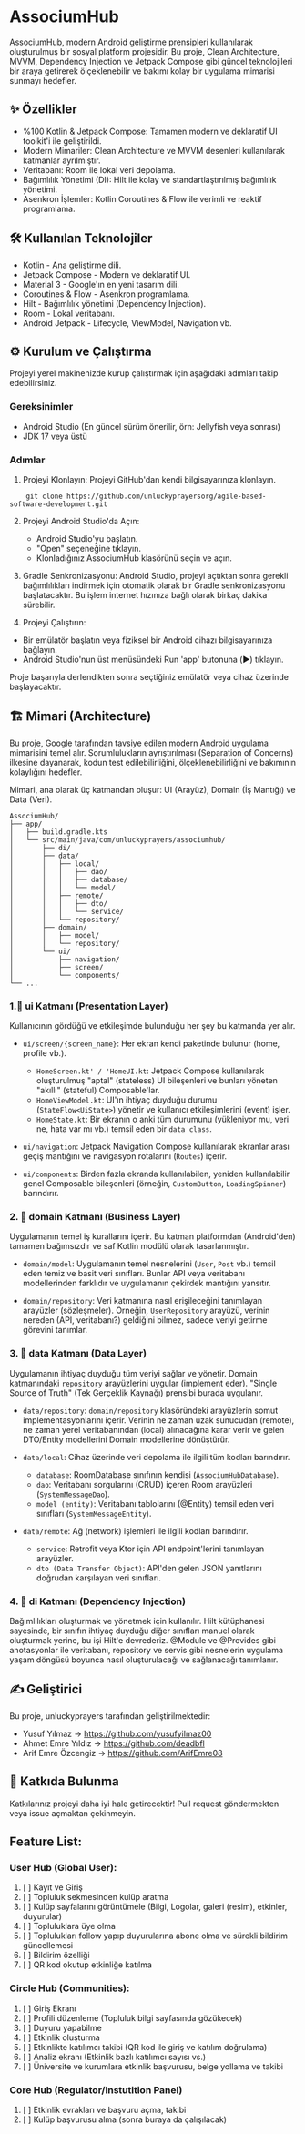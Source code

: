 # AssociumHub

AssociumHub, modern Android geliştirme prensipleri kullanılarak oluşturulmuş bir sosyal platform projesidir. Bu proje, Clean Architecture, MVVM, Dependency Injection ve Jetpack Compose gibi güncel teknolojileri bir araya getirerek ölçeklenebilir ve bakımı kolay bir uygulama mimarisi sunmayı hedefler.

## ✨ Özellikler
- %100 Kotlin & Jetpack Compose: Tamamen modern ve deklaratif UI toolkit'i ile geliştirildi.
- Modern Mimariler: Clean Architecture ve MVVM desenleri kullanılarak katmanlar ayrılmıştır.
- Veritabanı: Room ile lokal veri depolama.
- Bağımlılık Yönetimi (DI): Hilt ile kolay ve standartlaştırılmış bağımlılık yönetimi.
- Asenkron İşlemler: Kotlin Coroutines & Flow ile verimli ve reaktif programlama.

## 🛠️ Kullanılan Teknolojiler
- Kotlin - Ana geliştirme dili.
- Jetpack Compose - Modern ve deklaratif UI.
- Material 3 - Google'ın en yeni tasarım dili.
- Coroutines & Flow - Asenkron programlama.
- Hilt - Bağımlılık yönetimi (Dependency Injection).
- Room - Lokal veritabanı.
- Android Jetpack - Lifecycle, ViewModel, Navigation vb.

## ⚙️ Kurulum ve Çalıştırma
Projeyi yerel makinenizde kurup çalıştırmak için aşağıdaki adımları takip edebilirsiniz.

### Gereksinimler
- Android Studio (En güncel sürüm önerilir, örn: Jellyfish veya sonrası)
- JDK 17 veya üstü

### Adımlar
1. Projeyi Klonlayın: Projeyi GitHub'dan kendi bilgisayarınıza klonlayın.
```
    git clone https://github.com/unluckyprayersorg/agile-based-software-development.git
```
2. Projeyi Android Studio'da Açın:
   - Android Studio'yu başlatın.
   - "Open" seçeneğine tıklayın.
   - Klonladığınız AssociumHub klasörünü seçin ve açın.
    
3. Gradle Senkronizasyonu: Android Studio, projeyi açtıktan sonra gerekli bağımlılıkları indirmek için otomatik olarak bir Gradle senkronizasyonu başlatacaktır. Bu işlem internet hızınıza bağlı olarak birkaç dakika sürebilir.

4. Projeyi Çalıştırın:
- Bir emülatör başlatın veya fiziksel bir Android cihazı bilgisayarınıza bağlayın.
- Android Studio'nun üst menüsündeki Run 'app' butonuna (▶️) tıklayın.

Proje başarıyla derlendikten sonra seçtiğiniz emülatör veya cihaz üzerinde başlayacaktır.

## 🏗️ Mimari (Architecture)
Bu proje, Google tarafından tavsiye edilen modern Android uygulama mimarisini temel alır. Sorumlulukların ayrıştırılması (Separation of Concerns) ilkesine dayanarak, kodun test edilebilirliğini, ölçeklenebilirliğini ve bakımının kolaylığını hedefler.

Mimari, ana olarak üç katmandan oluşur: UI (Arayüz), Domain (İş Mantığı) ve Data (Veri).
```
AssociumHub/
├── app/
│   ├── build.gradle.kts
│   └── src/main/java/com/unluckyprayers/associumhub/
│       ├── di/
│       ├── data/
│       │   ├── local/
│       │   │   ├── dao/
│       │   │   ├── database/
│       │   │   └── model/
│       │   ├── remote/
│       │   │   ├── dto/
│       │   │   └── service/
│       │   └── repository/
│       ├── domain/
│       │   ├── model/
│       │   └── repository/
│       └── ui/
│           ├── navigation/
│           ├── screen/
│           └── components/
└── ...
```

### 1.📲 ui Katmanı (Presentation Layer)
Kullanıcının gördüğü ve etkileşimde bulunduğu her şey bu katmanda yer alır.
- `ui/screen/{screen_name}`: Her ekran kendi paketinde bulunur (home, profile vb.).
  - `HomeScreen.kt' / 'HomeUI.kt`: Jetpack Compose kullanılarak oluşturulmuş "aptal" (stateless) UI bileşenleri ve bunları yöneten "akıllı" (stateful) Composable'lar.
  - `HomeViewModel.kt`: UI'ın ihtiyaç duyduğu durumu (`StateFlow<UiState>`) yönetir ve kullanıcı etkileşimlerini (event) işler.
  - `HomeState.kt`: Bir ekranın o anki tüm durumunu (yükleniyor mu, veri ne, hata var mı vb.) temsil eden bir `data class`.

- `ui/navigation`: Jetpack Navigation Compose kullanılarak ekranlar arası geçiş mantığını ve navigasyon rotalarını (`Routes`) içerir.

- `ui/components`: Birden fazla ekranda kullanılabilen, yeniden kullanılabilir genel Composable bileşenleri (örneğin, `CustomButton`, `LoadingSpinner`) barındırır.

### 2. 🧠 domain Katmanı (Business Layer)
Uygulamanın temel iş kurallarını içerir. Bu katman platformdan (Android'den) tamamen bağımsızdır ve saf Kotlin modülü olarak tasarlanmıştır.

- `domain/model`: Uygulamanın temel nesnelerini (`User`, `Post` vb.) temsil eden temiz ve basit veri sınıfları. Bunlar API veya veritabanı modellerinden farklıdır ve uygulamanın çekirdek mantığını yansıtır.

- `domain/repository`: Veri katmanına nasıl erişileceğini tanımlayan arayüzler (sözleşmeler). Örneğin, `UserRepository` arayüzü, verinin nereden (API, veritabanı?) geldiğini bilmez, sadece veriyi getirme görevini tanımlar.

### 3. 💾 data Katmanı (Data Layer)
Uygulamanın ihtiyaç duyduğu tüm veriyi sağlar ve yönetir. Domain katmanındaki `repository` arayüzlerini uygular (implement eder). "Single Source of Truth" (Tek Gerçeklik Kaynağı) prensibi burada uygulanır.

- `data/repository`: `domain/repository` klasöründeki arayüzlerin somut implementasyonlarını içerir. Verinin ne zaman uzak sunucudan (remote), ne zaman yerel veritabanından (local) alınacağına karar verir ve gelen DTO/Entity modellerini Domain modellerine dönüştürür.
  
- `data/local`: Cihaz üzerinde veri depolama ile ilgili tüm kodları barındırır.
  - `database`: RoomDatabase sınıfının kendisi (`AssociumHubDatabase`).
  - `dao`: Veritabanı sorgularını (CRUD) içeren Room arayüzleri (`SystemMessageDao`).
  - `model (entity)`: Veritabanı tablolarını (@Entity) temsil eden veri sınıfları (`SystemMessageEntity`).

- `data/remote`: Ağ (network) işlemleri ile ilgili kodları barındırır.
  - `service`: Retrofit veya Ktor için API endpoint'lerini tanımlayan arayüzler.
  - `dto (Data Transfer Object)`: API'den gelen JSON yanıtlarını doğrudan karşılayan veri sınıfları.

### 4. 💉 di Katmanı (Dependency Injection)
Bağımlılıkları oluşturmak ve yönetmek için kullanılır. Hilt kütüphanesi sayesinde, bir sınıfın ihtiyaç duyduğu diğer sınıfları manuel olarak oluşturmak yerine, bu işi Hilt'e devrederiz. @Module ve @Provides gibi anotasyonlar ile veritabanı, repository ve servis gibi nesnelerin uygulama yaşam döngüsü boyunca nasıl oluşturulacağı ve sağlanacağı tanımlanır.

## ✍️ Geliştirici
Bu proje, unluckyprayers tarafından geliştirilmektedir:
  - Yusuf Yılmaz       -> https://github.com/yusufyilmaz00
  - Ahmet Emre Yıldız  -> https://github.com/deadbfl
  - Arif Emre Özcengiz -> https://github.com/ArifEmre08

## 🤝 Katkıda Bulunma
Katkılarınız projeyi daha iyi hale getirecektir! Pull request göndermekten veya issue açmaktan çekinmeyin.

## Feature List:

### User Hub (Global User):
  1. [ ] Kayıt ve Giriş
  2. [ ] Topluluk sekmesinden kulüp aratma
  3. [ ] Kulüp sayfalarını görüntümele (Bilgi, Logolar, galeri (resim), etkinler, duyurular)
  4. [ ] Topluluklara üye olma
  5. [ ] Toplulukları follow yapıp duyurularına abone olma ve sürekli bildirim güncellemesi
  6. [ ] Bildirim özelliği
  7. [ ] QR kod okutup etkinliğe katılma

### Circle Hub (Communities):
  1. [ ] Giriş Ekranı
  2. [ ] Profili düzenleme (Topluluk bilgi sayfasında gözükecek)
  3. [ ] Duyuru yapabilme
  4. [ ] Etkinlik oluşturma
  5. [ ] Etkinlikte katılımcı takibi (QR kod ile giriş ve katılım doğrulama)
  6. [ ] Analiz ekranı (Etkinlik bazlı katılımcı sayısı vs.)
  7. [ ] Üniversite ve kurumlara etkinlik başvurusu, belge yollama ve takibi
     
### Core Hub (Regulator/Instutition Panel)
  1. [ ] Etkinlik evrakları ve başvuru açma, takibi
  2. [ ] Kulüp başvurusu alma
  (sonra buraya da çalışılacak) 
